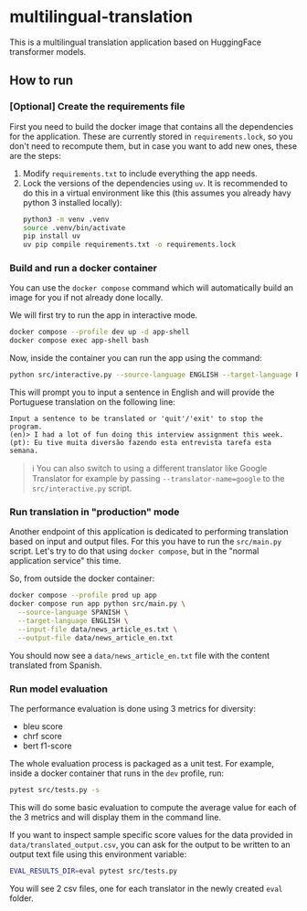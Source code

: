 # multilingual-translation
This is a multilingual translation application based on HuggingFace transformer models.

## How to run

### [Optional] Create the requirements file
 
First you need to build the docker image that contains all the dependencies for the application. These are currently stored in `requirements.lock`, so you don't need to recompute them, but in case you want to add new ones, these are the steps:

1. Modify `requirements.txt` to include everything the app needs.
2. Lock the versions of the dependencies using `uv`. It is recommended to do this in a virtual environment like this (this assumes you already havy python 3 installed locally):
    ```bash
    python3 -m venv .venv
    source .venv/bin/activate
    pip install uv
    uv pip compile requirements.txt -o requirements.lock
    ```

### Build and run a docker container

You can use the `docker compose` command which will automatically build an image for you if not already done locally.

We will first try to run the app in interactive mode.
```bash
docker compose --profile dev up -d app-shell
docker compose exec app-shell bash
```

Now, inside the container you can run the app using the command:
```bash
python src/interactive.py --source-language ENGLISH --target-language PORTUGUESE
```

This will prompt you to input a sentence in English and will provide the Portuguese translation on the following line:
```
Input a sentence to be translated or 'quit'/'exit' to stop the program.
(en)> I had a lot of fun doing this interview assignment this week.
(pt): Eu tive muita diversão fazendo esta entrevista tarefa esta semana.
```

> :information_source:
> You can also switch to using a different translator like Google Translator for example by passing `--translator-name=google` to the `src/interactive.py` script.

### Run translation in "production" mode

Another endpoint of this application is dedicated to performing translation based on input and output files. For this you have to run the `src/main.py` script. Let's try to do that using `docker compose`, but in the "normal application service" this time.

So, from outside the docker container:
```bash
docker compose --profile prod up app
docker compose run app python src/main.py \
  --source-language SPANISH \
  --target-language ENGLISH \
  --input-file data/news_article_es.txt \
  --output-file data/news_article_en.txt
```

You should now see a `data/news_article_en.txt` file with the content translated from Spanish. 

### Run model evaluation

The performance evaluation is done using 3 metrics for diversity:
- bleu score
- chrf score
- bert f1-score

The whole evaluation process is packaged as a unit test. For example, inside a docker container that runs in the `dev` profile, run:
```bash
pytest src/tests.py -s
```

This will do some basic evaluation to compute the average value for each of the 3 metrics and will display them in the command line.

If you want to inspect sample specific score values for the data provided in `data/translated_output.csv`, you can ask for the output to be written to an output text file using this environment variable:
```bash
EVAL_RESULTS_DIR=eval pytest src/tests.py
```

You will see 2 csv files, one for each translator in the newly created `eval` folder.
